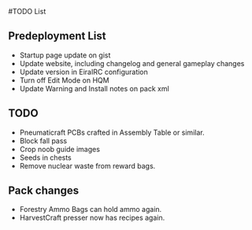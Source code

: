 ﻿#TODO List

## Predeployment List
- Startup page update on gist
- Update website, including changelog and general gameplay changes
- Update version in EiraIRC configuration
- Turn off Edit Mode on HQM
- Update Warning and Install notes on pack xml

## TODO

- Pneumaticraft PCBs crafted in Assembly Table or similar.
- Block fall pass
- Crop noob guide images
- Seeds in chests
- Remove nuclear waste from reward bags.

## Pack changes
- Forestry Ammo Bags can hold ammo again.
- HarvestCraft presser now has recipes again.

